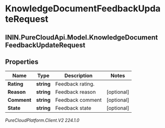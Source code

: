 # KnowledgeDocumentFeedbackUpdateRequest

## ININ.PureCloudApi.Model.KnowledgeDocumentFeedbackUpdateRequest

## Properties

|Name | Type | Description | Notes|
|------------ | ------------- | ------------- | -------------|
| **Rating** | **string** | Feedback rating. | |
| **Reason** | **string** | Feedback reason | [optional] |
| **Comment** | **string** | Feedback comment | [optional] |
| **State** | **string** | Feedback state | [optional] |



_PureCloudPlatform.Client.V2 224.1.0_
